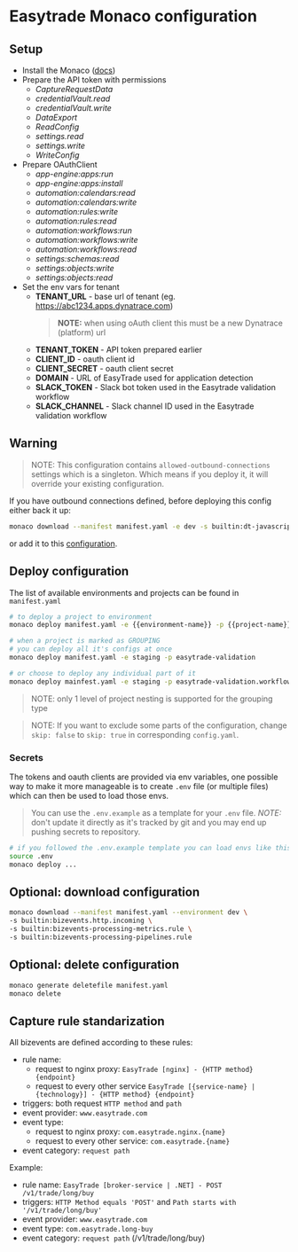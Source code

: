 # Easytrade Monaco configuration

## Setup

- Install the Monaco ([docs](https://www.dynatrace.com/support/help/manage/configuration-as-code/monaco/installation))
- Prepare the API token with permissions
  - _CaptureRequestData_
  - _credentialVault.read_
  - _credentialVault.write_
  - _DataExport_
  - _ReadConfig_
  - _settings.read_
  - _settings.write_
  - _WriteConfig_
- Prepare OAuthClient
  - _app-engine:apps:run_
  - _app-engine:apps:install_
  - _automation:calendars:read_
  - _automation:calendars:write_
  - _automation:rules:write_
  - _automation:rules:read_
  - _automation:workflows:run_
  - _automation:workflows:write_
  - _automation:workflows:read_
  - _settings:schemas:read_
  - _settings:objects:write_
  - _settings:objects:read_
- Set the env vars for tenant
  - **TENANT_URL** - base url of tenant (eg. https://abc1234.apps.dynatrace.com)
    > **NOTE:** when using oAuth client this must be a new Dynatrace (platform) url
  - **TENANT_TOKEN** - API token prepared earlier
  - **CLIENT_ID** - oauth client id
  - **CLIENT_SECRET** - oauth client secret
  - **DOMAIN** - URL of EasyTrade used for application detection
  - **SLACK_TOKEN** - Slack bot token used in the Easytrade validation workflow
  - **SLACK_CHANNEL** - Slack channel ID used in the Easytrade validation workflow

## Warning

> NOTE: This configuration contains `allowed-outbound-connections` settings which is a singleton. Which means if you deploy it, it will override your existing configuration.

If you have outbound connections defined, before deploying this config either back it up:

```bash
monaco download --manifest manifest.yaml -e dev -s builtin:dt-javascript-runtime.allowed-outbound-connections
```

or add it to this [configuration](./config/allowed-outbound-connections/config.yaml).

## Deploy configuration

The list of available environments and projects can be found in `manifest.yaml`

```bash
# to deploy a project to environment
monaco deploy manifest.yaml -e {{environment-name}} -p {{project-name}}

# when a project is marked as GROUPING
# you can deploy all it's configs at once
monaco deploy manifest.yaml -e staging -p easytrade-validation

# or choose to deploy any individual part of it
monaco deploy mainfest.yaml -e staging -p easytrade-validation.workflows -p easytrade-validation.site-reliability-guardians
```

> NOTE: only 1 level of project nesting is supported for the grouping type

> NOTE: If you want to exclude some parts of the configuration, change `skip: false` to `skip: true` in corresponding `config.yaml`.

### Secrets

The tokens and oauth clients are provided via env variables, one possible way to make it more manageable is to create `.env` file (or multiple files) which can then be used to load those envs.

> You can use the `.env.example` as a template for your `.env` file. _NOTE:_ don't update it directly as it's tracked by git and you may end up pushing secrets to repository.

```bash
# if you followed the .env.example template you can load envs like this
source .env
monaco deploy ...
```

## Optional: download configuration

```bash
monaco download --manifest manifest.yaml --environment dev \
-s builtin:bizevents.http.incoming \
-s builtin:bizevents-processing-metrics.rule \
-s builtin:bizevents-processing-pipelines.rule
```

## Optional: delete configuration

```bash
monaco generate deletefile manifest.yaml
monaco delete
```

## Capture rule standarization

All bizevents are defined according to these rules:

- rule name:
  - request to nginx proxy: `EasyTrade [nginx] - {HTTP method} {endpoint}`
  - request to every other service `EasyTrade [{service-name} | {technology}] - {HTTP method} {endpoint}`
- triggers: both request `HTTP method` and `path`
- event provider: `www.easytrade.com`
- event type:
  - request to nginx proxy: `com.easytrade.nginx.{name}`
  - request to every other service: `com.easytrade.{name}`
- event category: `request path`

Example:

- rule name: `EasyTrade [broker-service | .NET] - POST /v1/trade/long/buy`
- triggers: `HTTP Method equals 'POST'` and `Path starts with '/v1/trade/long/buy'`
- event provider: `www.easytrade.com`
- event type: `com.easytrade.long-buy`
- event category: `request path` (/v1/trade/long/buy)

